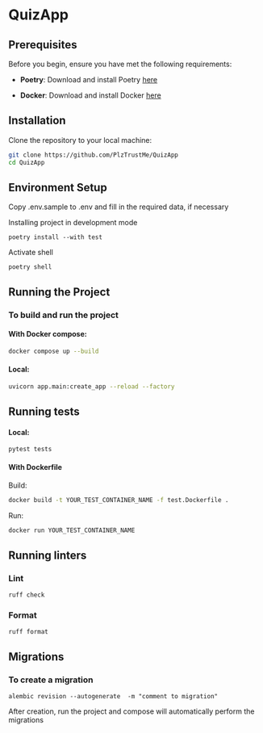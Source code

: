# QuizApp

## Prerequisites

Before you begin, ensure you have met the following requirements:

- **Poetry**: Download and install
  Poetry [here](https://python-poetry.org/docs/)

- **Docker**: Download and install
   Docker [here](https://docs.docker.com/engine/install/)

## Installation

Clone the repository to your local machine:

```bash
git clone https://github.com/PlzTrustMe/QuizApp
cd QuizApp
```

## Environment Setup
Copy .env.sample to .env and fill in the required data, if necessary

Installing project in development mode

```shell
poetry install --with test
```

Activate shell

```shell
poetry shell
```

## Running the Project

### To build and run the project

#### With Docker compose:
```bash
docker compose up --build
```

#### Local:
```bash
uvicorn app.main:create_app --reload --factory
```

## Running tests

#### Local:
```shell
pytest tests
```

#### With Dockerfile
Build:
```bash
docker build -t YOUR_TEST_CONTAINER_NAME -f test.Dockerfile .
```
Run:
```bash
docker run YOUR_TEST_CONTAINER_NAME
```

## Running linters

### Lint
```shell
ruff check
```

### Format
```shell
ruff format
```

## Migrations
### To create a migration
```shell
alembic revision --autogenerate  -m "comment to migration"
```
After creation, run the project and compose will automatically perform the migrations
